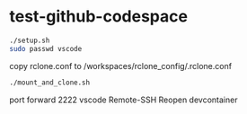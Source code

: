 # test-github-codespace

```bash
./setup.sh
sudo passwd vscode
```

copy rclone.conf to /workspaces/rclone_config/.rclone.conf

```bash
./mount_and_clone.sh
```

port forward 2222
vscode Remote-SSH
Reopen devcontainer